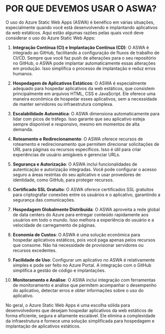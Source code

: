 # POR QUE DEVEMOS USAR O ASWA?
O uso do Azure Static Web Apps (ASWA) é benéfico em várias situações, especialmente quando você está desenvolvendo e implantando aplicativos da web estáticos. Aqui estão algumas razões pelas quais você deve considerar o uso do Azure Static Web Apps:

1. **Integração Contínua (CI) e Implantação Contínua (CD)**: O ASWA é integrado ao GitHub, facilitando a configuração de fluxos de trabalho de CI/CD. Sempre que você faz push de alterações para o seu repositório no GitHub, o ASWA pode implantar automaticamente essas alterações em produção. Isso simplifica o processo de implantação e reduz erros humanos.

2. **Hospedagem de Aplicativos Estáticos**: O ASWA é especialmente adequado para hospedar aplicativos da web estáticos, que consistem principalmente em arquivos HTML, CSS e JavaScript. Ele oferece uma maneira econômica de hospedar esses aplicativos, sem a necessidade de manter servidores ou infraestrutura complexa.

3. **Escalabilidade Automática**: O ASWA dimensiona automaticamente para lidar com picos de tráfego. Isso garante que seu aplicativo esteja sempre disponível e responsivo, mesmo em momentos de alta demanda.

4. **Roteamento e Redirecionamento**: O ASWA oferece recursos de roteamento e redirecionamento que permitem direcionar solicitações de URL para páginas ou recursos específicos. Isso é útil para criar experiências de usuário amigáveis e gerenciar URLs.

5. **Segurança e Autorização**: O ASWA inclui funcionalidades de autenticação e autorização integradas. Você pode configurar o acesso seguro a áreas restritas do seu aplicativo e usar provedores de identidade, como GitHub, para proteger recursos.

6. **Certificado SSL Gratuito**: O ASWA oferece certificados SSL gratuitos para criptografar conexões entre os usuários e o aplicativo, garantindo a segurança das comunicações.

7. **Hospedagem Globalmente Distribuída**: O ASWA aproveita a rede global de data centers do Azure para entregar conteúdo rapidamente aos usuários em todo o mundo. Isso melhora a experiência do usuário e a velocidade de carregamento de páginas.

8. **Economia de Custos**: O ASWA é uma solução econômica para hospedar aplicativos estáticos, pois você paga apenas pelos recursos que consome. Não há necessidade de provisionar servidores ou recursos excedentes.

9. **Facilidade de Uso**: Configurar um aplicativo no ASWA é relativamente simples e pode ser feito no Azure Portal. A integração com o GitHub simplifica a gestão de código e implantações.

10. **Monitoramento e Análise**: O ASWA inclui integração com ferramentas de monitoramento e análise que permitem acompanhar o desempenho do aplicativo, detectar erros e obter informações sobre o uso do aplicativo.

No geral, o Azure Static Web Apps é uma escolha sólida para desenvolvedores que desejam hospedar aplicativos da web estáticos de forma eficiente, segura e altamente escalável. Ele elimina a complexidade da infraestrutura e fornece uma solução simplificada para hospedagem e implantação de aplicativos estáticos.